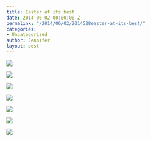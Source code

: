 ```yaml
---
title: Easter at its best
date: 2014-06-02 00:00:00 Z
permalink: "/2014/06/02/2014528easter-at-its-best/"
categories:
- Uncategorized
author: Jennifer
layout: post
---
```


<div class="image-gallery-wrapper">
  <p>
    <img src="http://static1.squarespace.com/static/50db6bb3e4b015296cd43789/50dfa5b1e4b0dc6320e0b5ea/538cca38e4b022cc4c7d20ad/1401735773711/2014-04-19+10.34.39.jpg.39.jpg?format=original" />
  </p>

  <p>
    <img src="http://static1.squarespace.com/static/50db6bb3e4b015296cd43789/50dfa5b1e4b0dc6320e0b5ea/538cca41e4b022cc4c7d20b9/1401735786553/2014-04-19+09.50.56.jpg.56.jpg?format=original" />
  </p>

  <p>
    <img src="http://static1.squarespace.com/static/50db6bb3e4b015296cd43789/50dfa5b1e4b0dc6320e0b5ea/538cca45e4b022cc4c7d20c7/1401735779921/2014-04-19+10.21.47.jpg.47.jpg?format=original" />
  </p>

  <p>
    <img src="http://static1.squarespace.com/static/50db6bb3e4b015296cd43789/50dfa5b1e4b0dc6320e0b5ea/538cca4ae4b022cc4c7d20d5/1401735778994/2014-04-19+10.33.08.jpg.08.jpg?format=original" />
  </p>

  <p>
    <img src="http://static1.squarespace.com/static/50db6bb3e4b015296cd43789/50dfa5b1e4b0dc6320e0b5ea/538cca52e4b022cc4c7d20e7/1401735788031/2014-04-19+11.02.14.jpg.14.jpg?format=original" />
  </p>

  <p>
    <img src="http://static1.squarespace.com/static/50db6bb3e4b015296cd43789/50dfa5b1e4b0dc6320e0b5ea/538cca58e4b022cc4c7d20eb/1401735786924/2014-04-19+11.15.04.jpg.04.jpg?format=original" />
  </p>

  <p>
    <img src="http://static1.squarespace.com/static/50db6bb3e4b015296cd43789/50dfa5b1e4b0dc6320e0b5ea/538cca5ce4b022cc4c7d20ee/1401735788179/2014-04-19+11.15.11.jpg.11.jpg?format=original" />
  </p>
</div>
